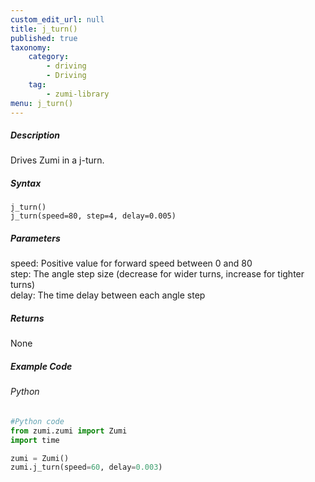 ```yaml
---
custom_edit_url: null
title: j_turn()
published: true
taxonomy:
    category:
        - driving
        - Driving
    tag:
        - zumi-library
menu: j_turn()
---
```


##### Description
Drives Zumi in a j-turn.

##### Syntax
```j_turn()```<br />
```j_turn(speed=80, step=4, delay=0.005)```<br />

##### Parameters
speed: Positive value for forward speed between 0 and 80<br />
step: The angle step size (decrease for wider turns, increase for tighter turns)<br />
delay: The time delay between each angle step

##### Returns
None

##### Example Code
###### Python
```python
#Python code
from zumi.zumi import Zumi
import time

zumi = Zumi()
zumi.j_turn(speed=60, delay=0.003)


```